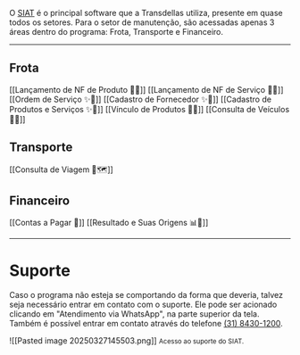O [SIAT](https://siat.com.br/) é o principal software que a Transdellas utiliza, presente em quase todos os setores. Para o setor de manutenção, são acessadas apenas 3 áreas dentro do programa: Frota, Transporte e Financeiro.

---
## Frota
[[Lançamento de NF de Produto 📃🔧]]
[[Lançamento de NF de Serviço 📃👷]]
[[Ordem de Serviço ✨👷]]
[[Cadastro de Fornecedor ✨🏦]]
[[Cadastro de Produtos e Serviços ✨🔧]]
[[Vínculo de Produtos 🔗🧰]]
[[Consulta de Veículos 🔎🚚]]

## Transporte
[[Consulta de Viagem 🔎🗺️]]

## Financeiro
[[Contas a Pagar 💸]]
[[Resultado e Suas Origens 📊📄]]

---
# Suporte

Caso o programa não esteja se comportando da forma que deveria, talvez seja necessário entrar em contato com o suporte. Ele pode ser acionado clicando em "Atendimento via WhatsApp", na parte superior da tela. Também é possível entrar em contato através do telefone <u>(31) 8430-1200</u>.

![[Pasted image 20250327145503.png]]
<span style="font-size: smaller;">Acesso ao suporte do SIAT.</span>